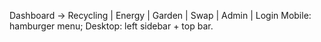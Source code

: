 Dashboard → Recycling | Energy | Garden | Swap | Admin | Login
Mobile: hamburger menu; Desktop: left sidebar + top bar.
